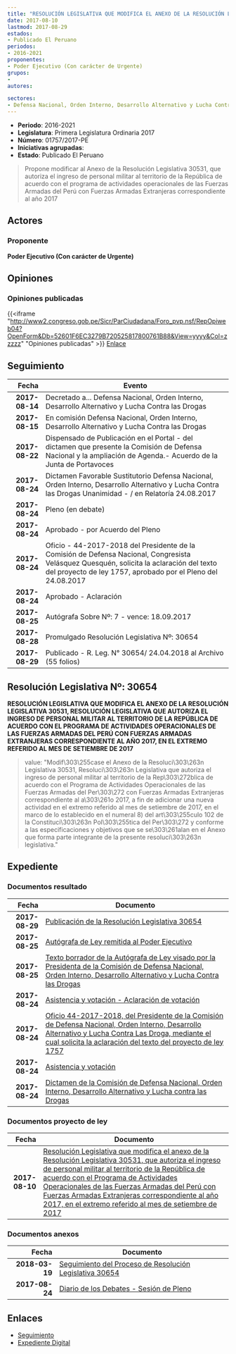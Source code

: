 ```yaml
---
title: "RESOLUCIÓN LEGISLATIVA QUE MODIFICA EL ANEXO DE LA RESOLUCIÓN LEGISLATIVA 30531, QUE AUTORIZA EL INGRESO DE PERSONAL MILITAR AL TERRITORIO DE LA REPÚBLICA DE ACUERDO CON EL PROGRAMA DE ACTIVIDADES OPERACIONALES DE LAS FUERZAS ARMADAS DEL PERÚ CON FUERZAS ARMADAS EXTRANJERAS CORRESPONDIENTE AL AÑO 2017, EN EL EXTREMO REFERIDO AL MES DE SETIEMBRE DE 2017."
date: 2017-08-10
lastmod: 2017-08-29
estados:
- Publicado El Peruano
periodos:
- 2016-2021
proponentes:
- Poder Ejecutivo (Con carácter de Urgente)
grupos:
- 
autores:

sectores:
- Defensa Nacional, Orden Interno, Desarrollo Alternativo y Lucha Contra las Drogas
---
```

- **Periodo**: 2016-2021
- **Legislatura**: Primera Legislatura Ordinaria 2017
- **Número**: 01757/2017-PE
- **Iniciativas agrupadas**: 
- **Estado**: Publicado El Peruano

> Propone modificar al Anexo de la Resolución Legislativa 30531, que autoriza el ingreso de personal militar al territorio de la República de acuerdo con el programa de actividades operacionales de las Fuerzas Armadas del Perú con Fuerzas Armadas Extranjeras correspondiente al año 2017


## Actores

### Proponente

**Poder Ejecutivo (Con carácter de Urgente)**

## Opiniones

### Opiniones publicadas

{{<iframe "http://www2.congreso.gob.pe/Sicr/ParCiudadana/Foro_pvp.nsf/RepOpiweb04?OpenForm&Db=52601F6EC3279B720525817800761B88&View=yyyy&Col=zzzzz" "Opiniones publicadas" >}}
[Enlace](http://www2.congreso.gob.pe/Sicr/ParCiudadana/Foro_pvp.nsf/RepOpiweb04?OpenForm&Db=52601F6EC3279B720525817800761B88&View=yyyy&Col=zzzzz)


## Seguimiento

| Fecha | Evento |
|------:|--------|
| **2017-08-14** | Decretado a... Defensa Nacional, Orden Interno, Desarrollo Alternativo y Lucha Contra las Drogas |
| **2017-08-15** | En comisión Defensa Nacional, Orden Interno, Desarrollo Alternativo y Lucha Contra las Drogas |
| **2017-08-22** | Dispensado de Publicación en el Portal - del dictamen que presente la Comisión de Defensa Nacional y la ampliación de Agenda.- Acuerdo de la Junta de Portavoces |
| **2017-08-24** | Dictamen Favorable Sustitutorio Defensa Nacional, Orden Interno, Desarrollo Alternativo y Lucha Contra las Drogas Unanimidad - / en Relatoría 24.08.2017 |
| **2017-08-24** | Pleno (en debate) |
| **2017-08-24** | Aprobado - por Acuerdo del Pleno |
| **2017-08-24** | Oficio - 44-2017-2018 del Presidente de la Comisión de Defensa Nacional, Congresista Velásquez Quesquén, solicita la aclaración del texto del proyecto de ley 1757, aprobado por el Pleno del 24.08.2017 |
| **2017-08-24** | Aprobado - Aclaración |
| **2017-08-25** | Autógrafa Sobre Nº: 7 - vence: 18.09.2017 |
| **2017-08-28** | Promulgado Resolución Legislativa Nº: 30654 |
| **2017-08-29** | Publicado - R. Leg. N° 30654/ 24.04.2018 al Archivo (55 folios) |

## Resolución Legislativa Nº: 30654

**RESOLUCIÓN LEGISLATIVA QUE MODIFICA EL ANEXO DE LA RESOLUCIÓN LEGISLATIVA 30531, RESOLUCIÓN LEGISLATIVA QUE AUTORIZA EL INGRESO DE PERSONAL MILITAR AL TERRITORIO DE LA REPÚBLICA DE ACUERDO CON EL PROGRAMA DE ACTIVIDADES OPERACIONALES DE LAS FUERZAS ARMADAS DEL PERÚ CON FUERZAS ARMADAS EXTRANJERAS CORRESPONDIENTE AL AÑO 2017, EN EL EXTREMO REFERIDO AL MES DE SETIEMBRE DE 2017**

> value: "Modif\303\255case el Anexo de la Resoluci\303\263n Legislativa 30531, Resoluci\303\263n Legislativa que autoriza el ingreso de personal militar al territorio de la Rep\303\272blica de acuerdo con el Programa de Actividades Operacionales de las Fuerzas Armadas del Per\303\272 con Fuerzas Armadas Extranjeras correspondiente al a\303\261o 2017, a fin de adicionar una nueva actividad en el extremo referido al mes de setiembre de 2017, en el marco de lo establecido en el numeral 8) del art\303\255culo 102 de la Constituci\303\263n Pol\303\255tica del Per\303\272 y conforme a las especificaciones y objetivos que se se\303\261alan en el Anexo que forma parte integrante de la presente resoluci\303\263n legislativa."


## Expediente

### Documentos resultado

| Fecha | Documento |
|------:|-----------|
| **2017-08-29** | [Publicación de la Resolución Legislativa 30654](http://www.leyes.congreso.gob.pe/Documentos/2016_2021/ADLP/Normas_Legales/30654-RLG.pdf) |
| **2017-08-25** | [Autógrafa de Ley remitida al Poder Ejecutivo](http://www.leyes.congreso.gob.pe/Documentos/2016_2021/ADLP/Texto_Aprobado/AU0175720170825.pdf) |
| **2017-08-25** | [Texto borrador de la Autógrafa de Ley visado por la Presidenta de la Comisión de Defensa Nacional, Orden Interno, Desarrollo Alternativo y Lucha Contra las Drogas](http://www.leyes.congreso.gob.pe/Documentos/2016_2021/Texto_Borrador_de_Autografa/BAU0175720170824.pdf) |
| **2017-08-24** | [Asistencia y votación - Aclaración de votación](http://www.leyes.congreso.gob.pe/Documentos/2016_2021/Asistencia_y_Votacion/Proyectos_de_Ley/AAV0175720170824.pdf) |
| **2017-08-24** | [Oficio 44-2017-2018, del Presidente de la Comisión de Defensa Nacional, Orden Interno, Desarrollo Alternativo y Lucha Contra Las Droga, mediante el cual solicita la aclaración del texto del proyecto de ley 1757](http://www.leyes.congreso.gob.pe/Documentos/2016_2021/Texto_Sustitutorio/Proyectos_de_Ley/TS0175720170824.pdf) |
| **2017-08-24** | [Asistencia y votación](http://www.leyes.congreso.gob.pe/Documentos/2016_2021/Asistencia_y_Votacion/Proyectos_de_Ley/AV0175720170824..pdf) |
| **2017-08-24** | [Dictamen de la Comisión de Defensa Nacional, Orden Interno, Desarrollo Alternativo y Lucha contra las Drogas](http://www.leyes.congreso.gob.pe/Documentos/2016_2021/Dictamenes/Proyectos_de_Ley/01757DC07MAY20170824..pdf) |

### Documentos proyecto de ley

| Fecha | Documento |
|------:|-----------|
| **2017-08-10** | [Resolución Legislativa que modifica el anexo de la Resolución Legislativa 30531, que autoriza el ingreso de personal militar al territorio de la República de acuerdo con el Programa de Actividades Operacionales de las Fuerzas Armadas del Perú con Fuerzas Armadas Extranjeras correspondiente al año 2017, en el extremo referido al mes de setiembre de 2017](http://www.leyes.congreso.gob.pe/Documentos/2016_2021/Proyectos_de_Ley_y_de_Resoluciones_Legislativas/PL0175720170810.pdf) |

### Documentos anexos

| Fecha | Documento |
|------:|-----------|
| **2018-03-19** | [Seguimiento del Proceso de Resolución Legislativa 30654](http://www.leyes.congreso.gob.pe/Documentos/2016_2021/Seguimiento_de_Proyectos_de_Ley/01757PL20180319.pdf) |
| **2017-08-24** | [Diario de los Debates - Sesión de Pleno](http://www2.congreso.gob.pe/Sicr/DiarioDebates/Publicad.nsf/SesionesPleno/05256D6E0073DFE905258187005DAE62/$FILE/PLO-2017-6.pdf) |

## Enlaces

- [Seguimiento](http://www2.congreso.gob.pe/Sicr/TraDocEstProc/CLProLey2016.nsf/f7fff46988ca05b1052578e100829cc7/0000ef8b452213f5052581780073436c?OpenDocument)
- [Expediente Digital](http://www2.congreso.gob.pe/Sicr/TraDocEstProc/Expvirt_2011.nsf/visbusqptramdoc1621/01757?opendocument)

